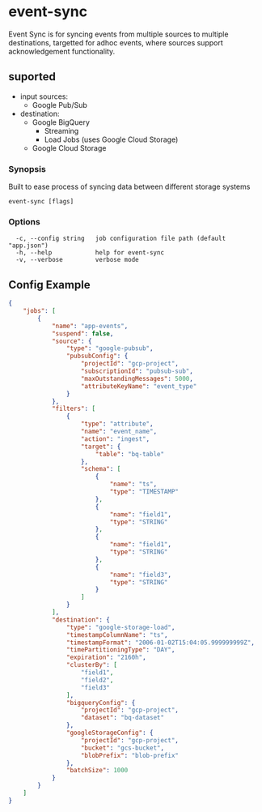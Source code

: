 # event-sync

Event Sync is for syncing events from multiple sources to multiple destinations, targetted for adhoc events, where sources support acknowledgement functionality.

## suported

- input sources:
  - Google Pub/Sub
- destination:
  - Google BigQuery
    - Streaming
    - Load Jobs (uses Google Cloud Storage)
  - Google Cloud Storage


### Synopsis

Built to ease process of syncing data between different storage systems

```
event-sync [flags]
```

### Options

```
  -c, --config string   job configuration file path (default "app.json")
  -h, --help            help for event-sync
  -v, --verbose         verbose mode
```

## Config Example

```json
{
    "jobs": [
        {
            "name": "app-events",
            "suspend": false,
            "source": {
                "type": "google-pubsub",
                "pubsubConfig": {
                    "projectId": "gcp-project",
                    "subscriptionId": "pubsub-sub",
                    "maxOutstandingMessages": 5000,
                    "attributeKeyName": "event_type"
                }
            },
            "filters": [
                {
                    "type": "attribute",
                    "name": "event_name",
                    "action": "ingest",
                    "target": {
                        "table": "bq-table"
                    },
                    "schema": [
                        {
                            "name": "ts",
                            "type": "TIMESTAMP"
                        },
                        {
                            "name": "field1",
                            "type": "STRING"
                        },
                        {
                            "name": "field1",
                            "type": "STRING"
                        },
                        {
                            "name": "field3",
                            "type": "STRING"
                        }
                    ]
                }
            ],
            "destination": {
                "type": "google-storage-load",
                "timestampColumnName": "ts",
                "timestampFormat": "2006-01-02T15:04:05.999999999Z",
                "timePartitioningType": "DAY",
                "expiration": "2160h",
                "clusterBy": [
                    "field1",
                    "field2",
                    "field3"
                ],
                "bigqueryConfig": {
                    "projectId": "gcp-project",
                    "dataset": "bq-dataset"
                },
                "googleStorageConfig": {
                    "projectId": "gcp-project",
                    "bucket": "gcs-bucket",
                    "blobPrefix": "blob-prefix"
                },
                "batchSize": 1000
            }
        }
    ]
}
```
